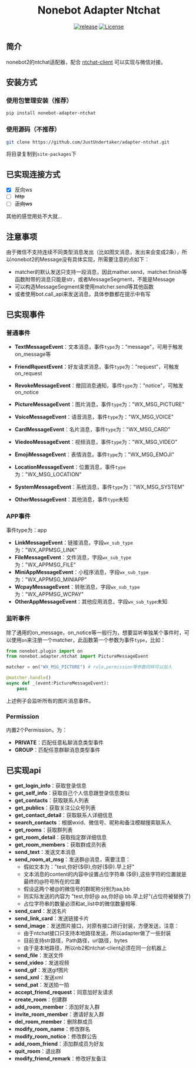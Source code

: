 <h1 align="center">Nonebot Adapter Ntchat</h1>

<p align="center">
    <a href="https://github.com/JustUndertaker/ntchat-client/releases"><img src="https://img.shields.io/badge/release-0.2.0-blue.svg?" alt="release"></a>
    <a href="https://opensource.org/licenses/MIT"><img src="https://img.shields.io/badge/License-MIT-brightgreen.svg?" alt="License"></a>
</p>

## 简介

nonebot2的ntchat适配器，配合 [ntchat-client](https://github.com/JustUndertaker/ntchat-client) 可以实现与微信对接。

## 安装方式

### 使用包管理安装（推荐）

```bash
pip install nonebot-adapter-ntchat
```

### 使用源码（不推荐）

```bash
git clone https://github.com/JustUndertaker/adapter-ntchat.git
```

将目录复制到`site-packages`下

## 已实现连接方式

- [x] 反向ws
- [ ] ~~http~~
- [ ] ~~正向ws~~

其他的感觉用处不大就...

## 注意事项

由于微信不支持连续不同类型消息发出（比如图文消息，发出来会变成2条），所以nonebot2的Message没有具体实现，所需要注意的点如下：

- matcher的默认发送只支持一段消息，因此mather.send，matcher.finish等函数附带的消息只能是str，或者MessageSegment，不能是Message
- 可以构造MessageSegment来使用matcher.send等其他函数
- 或者使用bot.call_api来发送消息，具体参数都在提示中有写

## 已实现事件

### 普通事件

- **TextMessageEvent**：文本消息，事件`type`为："message"，可用于触发on_message等
- **FriendRquestEvent**：好友请求消息，事件`type`为："request"，可触发on_request
- **RevokeMessageEvent**：撤回消息通知，事件`type`为："notice"，可触发on_notice

- **PictureMessageEvent**：图片消息，事件`type`为："WX_MSG_PICTURE"
- **VoiceMessageEvent**：语音消息，事件`type`为："WX_MSG_VOICE"
- **CardMessageEvent**：名片消息，事件`type`为："WX_MSG_CARD"
- **ViedeoMessageEvent**：视频消息，事件`type`为："WX_MSG_VIDEO"
- **EmojiMessageEvent**：表情消息，事件`type`为："WX_MSG_EMOJI"
- **LocationMessageEvent**：位置消息，事件`type`为："WX_MSG_LOCATION"
- **SystemMessageEvent**：系统消息，事件`type`为："WX_MSG_SYSTEM"
- **OtherMessageEvent**：其他消息，事件`type`未知

### APP事件

事件type为：app

- **LinkMessageEvent**：链接消息，字段`wx_sub_type`为："WX_APPMSG_LINK"
- **FileMessageEvent**：文件消息，字段`wx_sub_type`为："WX_APPMSG_FILE"
- **MiniAppMessageEvent**：小程序消息，字段`wx_sub_type`为："WX_APPMSG_MINIAPP"
- **WcpayMessageEvent**：转账消息，字段`wx_sub_type`为："WX_APPMSG_WCPAY"
- **OtherAppMessageEvent**：其他应用消息，字段`wx_sub_type`未知

### 监听事件

除了通用的on_message，on_notice等一般行为，想要监听单独某个事件时，可以使用`on`来注册一个matcher，此函数第一个参数为事件`type`，比如：

```python
from nonebot.plugin import on
from nonebot.adapter.ntchat import PictureMessageEvent

matcher = on("WX_MSG_PICTURE") # rule,permission等参数同样可以加入

@matcher.handle()
async def _(event:PictureMessageEvent):
    pass
```

上述例子会监听所有的图片消息事件。

### Permission

内置2个Permission，为：

- **PRIVATE**：匹配任意私聊消息类型事件
- **GROUP**：匹配任意群聊消息类型事件

## 已实现api

- **get_login_info**：获取登录信息
- **get_self_info**：获取自己个人信息跟登录信息类似
- **get_contacts**：获取联系人列表
- **get_publics**：获取关注公众号列表
- **get_contact_detail**：获取联系人详细信息
- **search_contacts**：根据wxid、微信号、昵称和备注模糊搜索联系人
- **get_rooms**：获取群列表
- **get_room_detail**：获取指定群详细信息
- **get_room_members**：获取群成员列表
- **send_text**：发送文本消息
- **send_room_at_msg**：发送群@消息，需要注意：
  - 假如文本为："test,你好{$@},你好{$@}.早上好"
  - 文本消息的content的内容中设置占位字符串 {$@},这些字符的位置就是最终的@符号所在的位置
  - 假设这两个被@的微信号的群昵称分别为aa,bb
  - 则实际发送的内容为 "test,你好@ aa,你好@ bb.早上好"(占位符被替换了)
  - 占位字符串的数量必须和at_list中的微信数量相等.
- **send_card**：发送名片
- **send_link_card**：发送链接卡片
- **send_image**：发送图片接口，对原有接口进行封装，方便发送，注意：
  - 由于ntchat接口只支持本地路径发送，所以adapter做了一些封装
  - 目前支持str路径，Path路径，url路径，bytes
  - 由于是本地路径，所以nb2和ntchat-client必须在同一台机器上
- **send_file**：发送文件
- **send_video**：发送视频
- **send_gif**：发送gif图片
- **send_xml**：发送xml
- **send_pat**：发送拍一拍
- **accept_friend_request**：同意加好友请求
- **create_room**：创建群
- **add_room_member**：添加好友入群
- **invite_room_member**：邀请好友入群
- **del_room_member**：删除群成员
- **modify_room_name**：修改群名
- **modify_room_notice**：修改群公告
- **add_room_friend**：添加群成员为好友
- **quit_room**：退出群
- **modify_friend_remark**：修改好友备注

